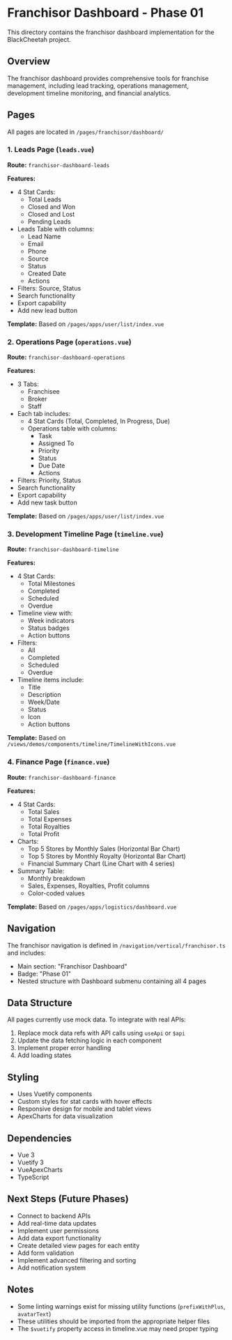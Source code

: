 # Franchisor Dashboard - Phase 01

This directory contains the franchisor dashboard implementation for the BlackCheetah project.

## Overview

The franchisor dashboard provides comprehensive tools for franchise management, including lead tracking, operations management, development timeline monitoring, and financial analytics.

## Pages

All pages are located in `/pages/franchisor/dashboard/`

### 1. Leads Page (`leads.vue`)
**Route:** `franchisor-dashboard-leads`

**Features:**
- 4 Stat Cards:
  - Total Leads
  - Closed and Won
  - Closed and Lost
  - Pending Leads
- Leads Table with columns:
  - Lead Name
  - Email
  - Phone
  - Source
  - Status
  - Created Date
  - Actions
- Filters: Source, Status
- Search functionality
- Export capability
- Add new lead button

**Template:** Based on `/pages/apps/user/list/index.vue`

### 2. Operations Page (`operations.vue`)
**Route:** `franchisor-dashboard-operations`

**Features:**
- 3 Tabs:
  - Franchisee
  - Broker
  - Staff
- Each tab includes:
  - 4 Stat Cards (Total, Completed, In Progress, Due)
  - Operations table with columns:
    - Task
    - Assigned To
    - Priority
    - Status
    - Due Date
    - Actions
- Filters: Priority, Status
- Search functionality
- Export capability
- Add new task button

**Template:** Based on `/pages/apps/user/list/index.vue`

### 3. Development Timeline Page (`timeline.vue`)
**Route:** `franchisor-dashboard-timeline`

**Features:**
- 4 Stat Cards:
  - Total Milestones
  - Completed
  - Scheduled
  - Overdue
- Timeline view with:
  - Week indicators
  - Status badges
  - Action buttons
- Filters:
  - All
  - Completed
  - Scheduled
  - Overdue
- Timeline items include:
  - Title
  - Description
  - Week/Date
  - Status
  - Icon
  - Action buttons

**Template:** Based on `/views/demos/components/timeline/TimelineWithIcons.vue`

### 4. Finance Page (`finance.vue`)
**Route:** `franchisor-dashboard-finance`

**Features:**
- 4 Stat Cards:
  - Total Sales
  - Total Expenses
  - Total Royalties
  - Total Profit
- Charts:
  - Top 5 Stores by Monthly Sales (Horizontal Bar Chart)
  - Top 5 Stores by Monthly Royalty (Horizontal Bar Chart)
  - Financial Summary Chart (Line Chart with 4 series)
- Summary Table:
  - Monthly breakdown
  - Sales, Expenses, Royalties, Profit columns
  - Color-coded values

**Template:** Based on `/pages/apps/logistics/dashboard.vue`

## Navigation

The franchisor navigation is defined in `/navigation/vertical/franchisor.ts` and includes:
- Main section: "Franchisor Dashboard"
- Badge: "Phase 01"
- Nested structure with Dashboard submenu containing all 4 pages

## Data Structure

All pages currently use mock data. To integrate with real APIs:

1. Replace mock data refs with API calls using `useApi` or `$api`
2. Update the data fetching logic in each component
3. Implement proper error handling
4. Add loading states

## Styling

- Uses Vuetify components
- Custom styles for stat cards with hover effects
- Responsive design for mobile and tablet views
- ApexCharts for data visualization

## Dependencies

- Vue 3
- Vuetify 3
- VueApexCharts
- TypeScript

## Next Steps (Future Phases)

- Connect to backend APIs
- Add real-time data updates
- Implement user permissions
- Add data export functionality
- Create detailed view pages for each entity
- Add form validation
- Implement advanced filtering and sorting
- Add notification system

## Notes

- Some linting warnings exist for missing utility functions (`prefixWithPlus`, `avatarText`)
- These utilities should be imported from the appropriate helper files
- The `$vuetify` property access in timeline.vue may need proper typing
